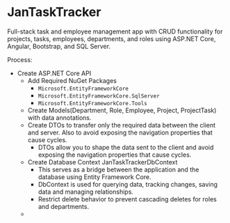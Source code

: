 # JanTaskTracker
Full-stack task and employee management app with CRUD functionality for projects, tasks, employees, departments, and roles using ASP.NET Core, Angular, Bootstrap, and SQL Server.

Process:
<ul>
  <li>Create ASP.NET Core API
    <ul>
      <li>Add Required NuGet Packages
        <ul>
          <li><code>Microsoft.EntityFrameworkCore</code></li>
          <li><code>Microsoft.EntityFrameworkCore.SqlServer</code></li>
          <li><code>Microsoft.EntityFrameworkCore.Tools</code></li>
        </ul>
      </li>
      <li>Create Models(Department, Role, Employee, Project, ProjectTask) with data annotations.</li>
      <li>Create DTOs to transfer only the required data between the client and server. Also to avoid exposing the navigation properties that cause cycles.
        <ul>
          <li>DTOs allow you to shape the data sent to the client and avoid exposing the navigation properties that cause cycles.
          </li>
        </ul>
      </li>
      <li>Create Database Context JanTaskTrackerDbContext
        <ul>
          <li>This serves as a bridge between the application and the database using Entity Framework Core.</li>
          <li>DbContext is used for querying data, tracking changes, saving data and managing relationships.</li>
          <li>Restrict delete behavior to prevent cascading deletes for roles and departments.</li>
        </ul>
      </li>
      <li></li>
    </ul>
  </li>

</ul>